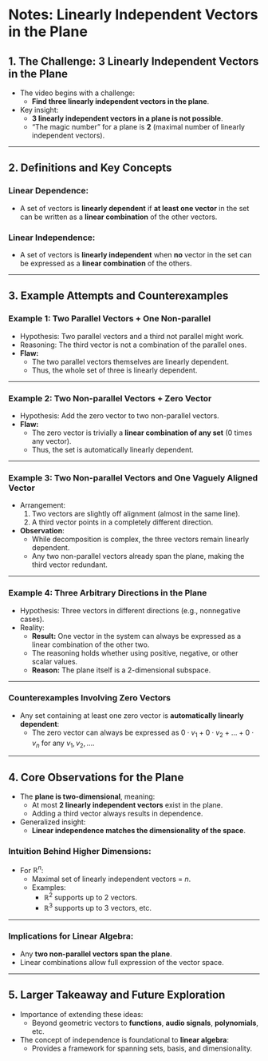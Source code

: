 # Notes: Linearly Independent Vectors in the Plane

## 1. The Challenge: 3 Linearly Independent Vectors in the Plane
- The video begins with a challenge:
  - **Find three linearly independent vectors in the plane**.
- Key insight:
  - **3 linearly independent vectors in a plane is not possible**.
  - “The magic number” for a plane is **2** (maximal number of linearly independent vectors).

---

## 2. Definitions and Key Concepts

### Linear Dependence:
- A set of vectors is **linearly dependent** if **at least one vector** in the set can be written as a **linear combination** of the other vectors.

### Linear Independence:
- A set of vectors is **linearly independent** when **no** vector in the set can be expressed as a **linear combination** of the others.

---

## 3. Example Attempts and Counterexamples

### Example 1: Two Parallel Vectors + One Non-parallel
- Hypothesis: Two parallel vectors and a third not parallel might work.
- Reasoning: The third vector is not a combination of the parallel ones.
- **Flaw:** 
  - The two parallel vectors themselves are linearly dependent.
  - Thus, the whole set of three is linearly dependent.

---

### Example 2: Two Non-parallel Vectors + Zero Vector
- Hypothesis: Add the zero vector to two non-parallel vectors.
- **Flaw:** 
  - The zero vector is trivially a **linear combination of any set** (0 times any vector).
  - Thus, the set is automatically linearly dependent.

---

### Example 3: Two Non-parallel Vectors and One Vaguely Aligned Vector
- Arrangement:
  1. Two vectors are slightly off alignment (almost in the same line).
  2. A third vector points in a completely different direction.
- **Observation**:
  - While decomposition is complex, the three vectors remain linearly dependent.
  - Any two non-parallel vectors already span the plane, making the third vector redundant.

---

### Example 4: Three Arbitrary Directions in the Plane
- Hypothesis: Three vectors in different directions (e.g., nonnegative cases).
- Reality:
  - **Result:** One vector in the system can always be expressed as a linear combination of the other two.
  - The reasoning holds whether using positive, negative, or other scalar values.
  - **Reason:** The plane itself is a 2-dimensional subspace.

---

### Counterexamples Involving Zero Vectors
- Any set containing at least one zero vector is **automatically linearly dependent**:
  - The zero vector can always be expressed as $0 \cdot v_1 + 0 \cdot v_2 + \dots + 0 \cdot v_n$ for any $v_1, v_2, \dots$.

---

## 4. Core Observations for the Plane
- The **plane is two-dimensional**, meaning:
  - At most **2 linearly independent vectors** exist in the plane.
  - Adding a third vector always results in dependence.
- Generalized insight:
  - **Linear independence matches the dimensionality of the space**.

### Intuition Behind Higher Dimensions:
- For $\mathbb{R}^n$:
  - Maximal set of linearly independent vectors = $n$.
  - Examples:
    - $\mathbb{R}^2$ supports up to 2 vectors.
    - $\mathbb{R}^3$ supports up to 3 vectors, etc.

---

### Implications for Linear Algebra:
- Any **two non-parallel vectors span the plane**.
- Linear combinations allow full expression of the vector space.

---

## 5. Larger Takeaway and Future Exploration
- Importance of extending these ideas:
  - Beyond geometric vectors to **functions**, **audio signals**, **polynomials**, etc.
- The concept of independence is foundational to **linear algebra**:
  - Provides a framework for spanning sets, basis, and dimensionality.